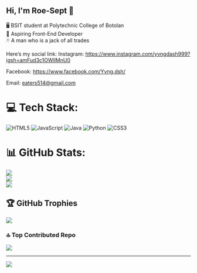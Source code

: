 ## Hi, I'm Roe-Sept 👋

🖥 BSIT student at Polytechnic College of Botolan<br/>
🧠 Aspiring Front-End Developer<br/>
🃏 A man who is a jack of all trades<br/>

Here’s my social link:
Instagram: https://www.instagram.com/yvngdash999?igsh=amFud3c1OWllMnU0</br>

Facebook: https://www.facebook.com/Yvng.dsh/</br>

Email: eaters514@gmail.com


# 💻 Tech Stack:
![HTML5](https://img.shields.io/badge/html5-%23E34F26.svg?style=flat&logo=html5&logoColor=white) ![JavaScript](https://img.shields.io/badge/javascript-%23323330.svg?style=flat&logo=javascript&logoColor=%23F7DF1E) ![Java](https://img.shields.io/badge/java-%23ED8B00.svg?style=flat&logo=openjdk&logoColor=white) ![Python](https://img.shields.io/badge/python-3670A0?style=flat&logo=python&logoColor=ffdd54) ![CSS3](https://img.shields.io/badge/css3-%231572B6.svg?style=flat&logo=css3&logoColor=white)
# 📊 GitHub Stats:
![](https://github-readme-stats.vercel.app/api?username=DashFrontDev&theme=dracula&hide_border=true&include_all_commits=false&count_private=true)<br/>
![](https://nirzak-streak-stats.vercel.app/?user=DashFrontDev&theme=dracula&hide_border=true)<br/>
![](https://github-readme-stats.vercel.app/api/top-langs/?username=DashFrontDev&theme=dracula&hide_border=true&include_all_commits=false&count_private=true&layout=compact)

## 🏆 GitHub Trophies
![](https://github-profile-trophy.vercel.app/?username=DashFrontDev&theme=radical&no-frame=false&no-bg=true&margin-w=4)

### 🔝 Top Contributed Repo
![](https://github-contributor-stats.vercel.app/api?username=DashFrontDev&limit=5&theme=dark&combine_all_yearly_contributions=true)

---
[![](https://visitcount.itsvg.in/api?id=DashFrontDev&icon=9&color=12)](https://visitcount.itsvg.in)

<!-- Proudly created with GPRM ( https://gprm.itsvg.in ) -->
